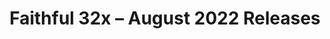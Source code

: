 ---
layout: post
title: Faithful 32x – August 2022 Releases
permalink: /faithful32x/R2
header-img: https://database.faithfulpack.net/images/website/posts/32x/R2.jpg

description: |
  After finally reaching 100% Java 1.19 completion last month, we're back again to provide the freshest new textures! Bit of a smaller update this time around, but it brings much needed changes and improvements. Numerous big and small bugs have been fixed, many textures have been adjusted to make them just a tad better to look at, and as, as is tradition, new UI has been added, this time to both Bedrock and Java. We hope this update improves your gaming experience, and see you next month!

changelog:
  Added:
    GUI:
      - Report Button (DMgaming)
      - Chat Tags (Aerod)
    Bedrock UI:
      - Upward-facing Dropdown Chevron (DMgaming)
      - Promo Gifts (DMgaming, TheOPWarrior208)
      - UI Debug Glyph (DMgaming, TheOPWarrior208)
      - New Mobile Controls:
        - Attack (Aerod)
        - Flying (Aerod)
        - Interact (Aerod, DMgaming)
        - Jump (Aerod)
        - Mount/Dismount (Aerod)
        - Sneak (Aerod)
        - Sprint (Aerod)
        - Swim Up/Down (Aerod)
        - Joystick Frame (Aerod)
        - Joystick Knob (Aerod)
      - Store Home Icon (DMgaming)
      - Equipped Item Border (EachMenderKhai)
      - Book Page Edges (DMgaming)
      - Upload Glyph (DMgaming)
  Changed:
    Blocks:
      - Sculk Shrieker Side (Aerod)
      - Brewing Stand (Nyodex)
      - Bamboo Shoot (HARYA_)
      - Brown Mushroom (EachMenderKhai)
      - Red Mushroom (EachMenderKhai)
      - "[Bedrock] Missing Tile (Aerod)"
      - Exposed Copper (DMgaming)
      - Reinforced Deepslate Side (DMgaming)
    Items:
      - Scute (Evorp)
      - Brewing Stand (Nyodex)
      - Shears (Aerod)
      - Spyglass in GUI (Aerod)
      - Spyglass Model (EachMenderKhai)
      - Empty Bundle (EachMenderKhai, Aerod)
      - Prismarine Crystals (EachMenderKhai)
    Entities:
      - Creeper (Evorp)
      - Pig (DMgaming)
      - Sheep (DMgaming)
    Paintings:
      - Fire (EachMenderKhai)
      - Earth (EachMenderKhai)
      - Wind (EachMenderKhai)
      - Water (EachMenderKhai)
    Status Effects:
      - Resistance (DMgaming)
      - Darkness (EachMenderKhai)
    Particles:
      - Lava (EachMenderKhai)
    GUI:
      - Book (TheOPWarrior208, DMgaming)
      - Brewing Stand (Reia, Hozz)
    Bedrock UI:
      - Brewing Stand Fuel Pipes (DMgaming, Reia, Hozz)
  Fixed:
    - Miscoloured pixel in leather item texture (TheOPWarrior208)
    - Horse armour icon in horse GUI being inconsistent with the items (Nyodex)
    - "[Bedrock] Rendering issue with Pillager Banner stick"
    - "[b1.7.3] Hotbar half armour icon facing the wrong way"
    - A single random dark pixel in one red stained glass CTM texture

downloads:
  August 2022 Releases:
    Java 1.19.2: https://database.faithfulpack.net/packs/32x-Java/August%202022/Faithful%2032x%20-%201.19.2.zip
    Java 1.18.2: https://database.faithfulpack.net/packs/32x-Java/August%202022/Faithful%2032x%20-%201.18.2.zip
    Java 1.17.1: https://database.faithfulpack.net/packs/32x-Java/August%202022/Faithful%2032x%20-%201.17.1.zip
    Java 1.16.5: https://database.faithfulpack.net/packs/32x-Java/August%202022/Faithful%2032x%20-%201.16.5.zip
  August 2022 Pre-releases:
    Bedrock Edition: https://database.faithfulpack.net/packs/32x-Bedrock/August%202022/Faithful%2032x%20-%201.19.mcpack
    Java 1.15.2: https://database.faithfulpack.net/packs/32x-Java/August%202022/Faithful%2032x%20-%201.15.2.zip
    Java 1.14.4: https://database.faithfulpack.net/packs/32x-Java/August%202022/Faithful%2032x%20-%201.14.4.zip
    Java 1.13.2: https://database.faithfulpack.net/packs/32x-Java/August%202022/Faithful%2032x%20-%201.13.2.zip
    Java 1.12.2: https://database.faithfulpack.net/packs/32x-Java/August%202022/Faithful%2032x%20-%201.12.2.zip
    Java 1.11.2: https://database.faithfulpack.net/packs/32x-Java/August%202022/Faithful%2032x%20-%201.11.2.zip
    Java 1.10.2: https://database.faithfulpack.net/packs/32x-Java/August%202022/Faithful%2032x%20-%201.10.2.zip
    Java 1.9.4: https://database.faithfulpack.net/packs/32x-Java/August%202022/Faithful%2032x%20-%201.9.4.zip
    Java 1.8.9: https://database.faithfulpack.net/packs/32x-Java/August%202022/Faithful%2032x%20-%201.8.9.zip
    Java 1.7.10: https://database.faithfulpack.net/packs/32x-Java/August%202022/Faithful%2032x%20-%201.7.10.zip
    Java 1.6.4: https://database.faithfulpack.net/packs/32x-Java/August%202022/Faithful%2032x%20-%201.6.4.zip
    Java 1.4.6 (requires OptiFine or MCPatcher): https://database.faithfulpack.net/packs/32x-Java/August%202022/Faithful%2032x%20-%201.4.6.zip
    Java Beta 1.7.3 (requires OptiFine or MCPatcher): https://database.faithfulpack.net/packs/32x-Java/August%202022/Faithful%2032x%20-%20b1.7.3.zip
---